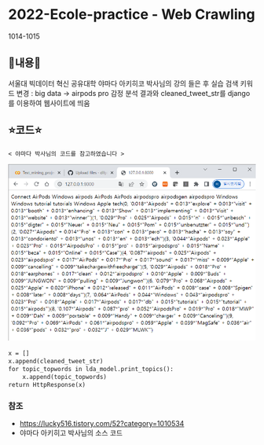 # 2022-Ecole-practice - Web Crawling

1014-1015


## 📝내용📝
   서울대 빅데이터 혁신 공유대학 야마다 아키히코 박사님의 강의 들은 후 실습
   검색 키워드 변경 : big data -> airpods pro
   감정 분석 결과와 cleaned_tweet_str를 django를 이용하여 웹사이트에 띄움

## ⭐코드⭐
    < 야마다 박사님의 코드를 참고하였습니다 >
![Image](webScreen.png)
    
    x = []
    x.append(cleaned_tweet_str)
    for topic_topwords in lda_model.print_topics():
        x.append(topic_topwords)
    return HttpResponse(x)
    
### 참조
- https://lucky516.tistory.com/52?category=1010534
- 야마다 아키히고 박사님의 소스 코드

